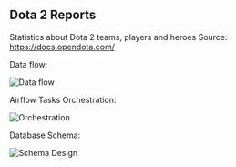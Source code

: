 ## Dota 2 Reports
Statistics about Dota 2 teams, players and heroes
Source: https://docs.opendota.com/

Data flow:


![Data flow](https://www.linkpicture.com/q/Untitled_233.png)


Airflow Tasks Orchestration: 


![Orchestration](https://www.linkpicture.com/q/Untitled_234.png)


Database Schema: 


![Schema Design](https://www.linkpicture.com/q/Untitled_235.png)
